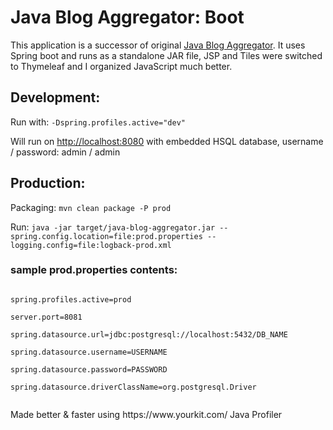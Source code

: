 <h1>Java Blog Aggregator: Boot</h1>

<p>This application is a successor of original <a href="https://github.com/jirkapinkas/java-blog-aggregator">Java Blog Aggregator</a>. It uses Spring boot and runs as a standalone JAR file, JSP and Tiles were switched to Thymeleaf and I organized JavaScript much better.</p>

<h2>Development:</h2>

<p>
	Run with: <code>-Dspring.profiles.active="dev"</code>
</p>

<p>
	Will run on <a href="http://localhost:8080">http://localhost:8080</a> with embedded HSQL database, username / password: admin / admin
</p>

<h2>Production:</h2>

<p>
	Packaging: <code>mvn clean package -P prod</code>
</p>

<p>
	Run: <code>java -jar target/java-blog-aggregator.jar --spring.config.location=file:prod.properties --logging.config=file:logback-prod.xml</code>
</p>

<h3>sample prod.properties contents:</h3>

<p>
<code>
spring.profiles.active=prod<br />
server.port=8081<br />
spring.datasource.url=jdbc:postgresql://localhost:5432/DB_NAME<br />
spring.datasource.username=USERNAME<br />
spring.datasource.password=PASSWORD<br />
spring.datasource.driverClassName=org.postgresql.Driver<br />
</code>
</p>

<p>
Made better & faster using https://www.yourkit.com/ Java Profiler
</p>
